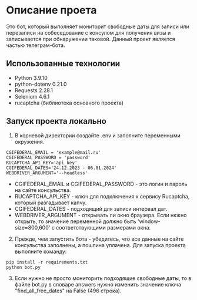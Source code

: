 # Описание проета 
Это бот, который выполняет мониторит свободные даты для записи или перезаписи на собеседование с консулом для получения визы и записывается при обнаружении таковой. Данный проект является частью телеграм-бота.

## Использованные технологии
- Python 3.9.10
- python-dotenv 0.21.0
- Requests 2.28.1
- Selenium 4.6.1
- rucaptcha (библиотека основного проекта)

## Запуск проекта локально
1. В корневой директории создайте .env и заполните переменными окружения.
```
CGIFEDERAL_EMAIL = 'example@mail.ru'
CGIFEDERAL_PASSWORD = 'password'
RUCAPTCHA_API_KEY='api_key'
CGIFEDERAL_DATES='24.12.2023 - 06.01.2024'
WEBDRIVER_ARGUMENT='--headless'

```

* CGIFEDERAL_EMAIL и CGIFEDERAL_PASSWORD - это логин и пароль на сайте консульства.
* RUCAPTCHA_API_KEY - ключ для подключения к сервису Rucaptcha, который разгадывает капчу.
* CGIFEDERAL_DATES - подходящий для записи интервал дат.
* WEBDRIVER_ARGUMENT - открывать ли окно браузера. Если нкжно открыть, то значение переменной должно быть 'window-size=800,600' с соответствующими размерами окна.

2. Прежде, чем запустить бота - убедитесь, что все данные на сайте консульства заполнены, а пошлина уплачена. Для запуска проекта выполните команду:
```
pip install -r requirements.txt
python bot.py
```

3. Если нужно не просто мониторить подходящие свободные даты, то в файле bot.py в словаре answers нужно изменить значение ключа "find_all_free_dates" на False (496 строка). 
